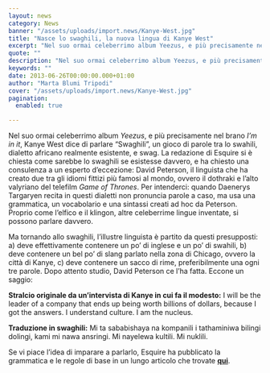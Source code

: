 ```yaml
---
layout: news
category: News
banner: "/assets/uploads/import.news/Kanye-West.jpg"
title: "Nasce lo swaghili, la nuova lingua di Kanye West"
excerpt: "Nel suo ormai celeberrimo album Yeezus, e più precisamente nel brano I’m in it, Kanye West dice di parlare “Swaghili”, un gioco di parole tra lo swahili, dialetto africano realmente esistente, e swag. La redazione di Esquire si è chiesta come sarebbe lo swaghili se esistesse davvero, e ha chiesto una consulenza a un esperto [&hellip"
quote: ""
description: "Nel suo ormai celeberrimo album Yeezus, e più precisamente nel brano I’m in it, Kanye West dice di parlare “Swaghili”, un gioco di parole tra lo swahili, dialetto africano realmente esistente, e swag. La redazione di Esquire si è chiesta come sarebbe lo swaghili se esistesse davvero, e ha chiesto una consulenza a un esperto [&hellip"
keywords: ""
date: 2013-06-26T00:00:00.000+01:00
author: "Marta Blumi Tripodi"
cover: "/assets/uploads/import.news/Kanye-West.jpg"
pagination:
  enabled: true

---
```


Nel suo ormai celeberrimo album _Yeezus_, e più precisamente nel brano _I’m in it_, Kanye West dice di parlare “Swaghili”, un gioco di parole tra lo swahili, dialetto africano realmente esistente, e swag. La redazione di Esquire si è chiesta come sarebbe lo swaghili se esistesse davvero, e ha chiesto una consulenza a un esperto d’eccezione: David Peterson, il linguista che ha creato due tra gli idiomi fittizi più famosi al mondo, ovvero il dothraki e l’alto valyriano del telefilm _Game of Thrones_. Per intenderci: quando Daenerys Targaryen recita in questi dialetti non pronuncia parole a caso, ma usa una grammatica, un vocabolario e una sintassi creati ad hoc da Peterson. Proprio come l’elfico e il klingon, altre celeberrime lingue inventate, si possono parlare davvero.

Ma tornando allo swaghili, l’illustre linguista è partito da questi presupposti: a) deve effettivamente contenere un po’ di inglese e un po’ di swahili, b) deve contenere un bel po’ di slang parlato nella zona di Chicago, ovvero la città di Kanye, c) deve contenere un sacco di rime, preferibilmente una ogni tre parole. Dopo attento studio, David Peterson ce l’ha fatta. Eccone un saggio:

**Stralcio originale da un’intervista di Kanye in cui fa il modesto:** I will be the leader of a company that ends up being worth billions of dollars, because I got the answers. I understand culture. I am the nucleus.

**Traduzione in swaghili:** Mi ta sababishaya na kompanili i tathaminiwa bilingi dolingi, kami mi nawa ansringi. Mi nayelewa kultili. Mi nuklili.

Se vi piace l’idea di imparare a parlarlo, Esquire ha pubblicato la grammatica e le regole di base in un lungo articolo che trovate [**qui**](http://www.esquire.com/blogs/culture/kanye-west-swaghili-game-of-thrones "http://www.esquire.com/blogs/culture/kanye-west-swaghili-game-of-thrones").